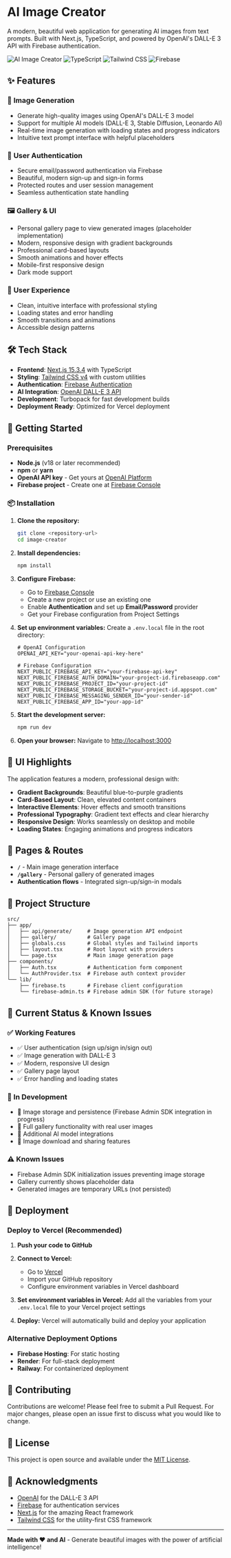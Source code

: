 # AI Image Creator

A modern, beautiful web application for generating AI images from text prompts. Built with Next.js, TypeScript, and powered by OpenAI's DALL-E 3 API with Firebase authentication.

![AI Image Creator](https://img.shields.io/badge/Next.js-15.3.4-black) ![TypeScript](https://img.shields.io/badge/TypeScript-5.0-blue) ![Tailwind CSS](https://img.shields.io/badge/Tailwind_CSS-4.1-38B2AC) ![Firebase](https://img.shields.io/badge/Firebase-Auth-orange)

## ✨ Features

### 🎨 **Image Generation**
- Generate high-quality images using OpenAI's DALL-E 3 model
- Support for multiple AI models (DALL-E 3, Stable Diffusion, Leonardo AI)
- Real-time image generation with loading states and progress indicators
- Intuitive text prompt interface with helpful placeholders

### 🔐 **User Authentication**
- Secure email/password authentication via Firebase
- Beautiful, modern sign-up and sign-in forms
- Protected routes and user session management
- Seamless authentication state handling

### 🖼️ **Gallery & UI**
- Personal gallery page to view generated images (placeholder implementation)
- Modern, responsive design with gradient backgrounds
- Professional card-based layouts
- Smooth animations and hover effects
- Mobile-first responsive design
- Dark mode support

### 🎯 **User Experience**
- Clean, intuitive interface with professional styling
- Loading states and error handling
- Smooth transitions and animations
- Accessible design patterns

## 🛠️ Tech Stack

- **Frontend**: [Next.js 15.3.4](https://nextjs.org/) with TypeScript
- **Styling**: [Tailwind CSS v4](https://tailwindcss.com/) with custom utilities
- **Authentication**: [Firebase Authentication](https://firebase.google.com/docs/auth)
- **AI Integration**: [OpenAI DALL-E 3 API](https://openai.com/dall-e-3)
- **Development**: Turbopack for fast development builds
- **Deployment Ready**: Optimized for Vercel deployment

## 🚀 Getting Started

### Prerequisites

- **Node.js** (v18 or later recommended)
- **npm** or **yarn**
- **OpenAI API key** - Get yours at [OpenAI Platform](https://platform.openai.com/api-keys)
- **Firebase project** - Create one at [Firebase Console](https://console.firebase.google.com/)

### 📦 Installation

1. **Clone the repository:**
   ```bash
   git clone <repository-url>
   cd image-creator
   ```

2. **Install dependencies:**
   ```bash
   npm install
   ```

3. **Configure Firebase:**
   - Go to [Firebase Console](https://console.firebase.google.com/)
   - Create a new project or use an existing one
   - Enable **Authentication** and set up **Email/Password** provider
   - Get your Firebase configuration from Project Settings

4. **Set up environment variables:**
   Create a `.env.local` file in the root directory:

   ```env
   # OpenAI Configuration
   OPENAI_API_KEY="your-openai-api-key-here"

   # Firebase Configuration
   NEXT_PUBLIC_FIREBASE_API_KEY="your-firebase-api-key"
   NEXT_PUBLIC_FIREBASE_AUTH_DOMAIN="your-project-id.firebaseapp.com"
   NEXT_PUBLIC_FIREBASE_PROJECT_ID="your-project-id"
   NEXT_PUBLIC_FIREBASE_STORAGE_BUCKET="your-project-id.appspot.com"
   NEXT_PUBLIC_FIREBASE_MESSAGING_SENDER_ID="your-sender-id"
   NEXT_PUBLIC_FIREBASE_APP_ID="your-app-id"
   ```

5. **Start the development server:**
   ```bash
   npm run dev
   ```

6. **Open your browser:**
   Navigate to [http://localhost:3000](http://localhost:3000)

## 🎨 UI Highlights

The application features a modern, professional design with:

- **Gradient Backgrounds**: Beautiful blue-to-purple gradients
- **Card-Based Layout**: Clean, elevated content containers
- **Interactive Elements**: Hover effects and smooth transitions
- **Professional Typography**: Gradient text effects and clear hierarchy
- **Responsive Design**: Works seamlessly on desktop and mobile
- **Loading States**: Engaging animations and progress indicators

## 📱 Pages & Routes

- **`/`** - Main image generation interface
- **`/gallery`** - Personal gallery of generated images
- **Authentication flows** - Integrated sign-up/sign-in modals

## 🔧 Project Structure

```
src/
├── app/
│   ├── api/generate/     # Image generation API endpoint
│   ├── gallery/          # Gallery page
│   ├── globals.css       # Global styles and Tailwind imports
│   ├── layout.tsx        # Root layout with providers
│   └── page.tsx          # Main image generation page
├── components/
│   ├── Auth.tsx          # Authentication form component
│   └── AuthProvider.tsx  # Firebase auth context provider
└── lib/
    ├── firebase.ts       # Firebase client configuration
    └── firebase-admin.ts # Firebase admin SDK (for future storage)
```

## 🚧 Current Status & Known Issues

### ✅ Working Features
- ✅ User authentication (sign up/sign in/sign out)
- ✅ Image generation with DALL-E 3
- ✅ Modern, responsive UI design
- ✅ Gallery page layout
- ✅ Error handling and loading states

### 🔄 In Development
- 🔄 Image storage and persistence (Firebase Admin SDK integration in progress)
- 🔄 Full gallery functionality with real user images
- 🔄 Additional AI model integrations
- 🔄 Image download and sharing features

### ⚠️ Known Issues
- Firebase Admin SDK initialization issues preventing image storage
- Gallery currently shows placeholder data
- Generated images are temporary URLs (not persisted)

## 🚀 Deployment

### Deploy to Vercel (Recommended)

1. **Push your code to GitHub**

2. **Connect to Vercel:**
   - Go to [Vercel](https://vercel.com)
   - Import your GitHub repository
   - Configure environment variables in Vercel dashboard

3. **Set environment variables in Vercel:**
   Add all the variables from your `.env.local` file to your Vercel project settings

4. **Deploy:**
   Vercel will automatically build and deploy your application

### Alternative Deployment Options
- **Firebase Hosting**: For static hosting
- **Render**: For full-stack deployment
- **Railway**: For containerized deployment

## 🤝 Contributing

Contributions are welcome! Please feel free to submit a Pull Request. For major changes, please open an issue first to discuss what you would like to change.

## 📝 License

This project is open source and available under the [MIT License](LICENSE).

## 🙏 Acknowledgments

- [OpenAI](https://openai.com/) for the DALL-E 3 API
- [Firebase](https://firebase.google.com/) for authentication services
- [Next.js](https://nextjs.org/) for the amazing React framework
- [Tailwind CSS](https://tailwindcss.com/) for the utility-first CSS framework

---

**Made with ❤️ and AI** - Generate beautiful images with the power of artificial intelligence!
